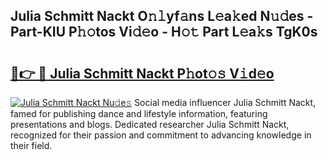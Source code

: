 ## Julia Schmitt Nackt O𝚗𝚕yf𝚊ns L𝚎a𝚔ed N𝚞𝚍es - Part-KIU P𝚑𝚘tos Vi𝚍𝚎o - H𝚘𝚝 Part L𝚎a𝚔s TgK0s

# <h2><a href="http://kf3125.oniu.top/?m=Julia+Schmitt+Nackt">🔗👉 🔴 Julia Schmitt Nackt P𝚑ot𝚘𝚜 V𝚒d𝚎o</a></h2>

[![Julia Schmitt Nackt Nu𝚍e𝚜](https://i.imgur.com/0qMVB7G.gif)](http://kf3125.oniu.top/?m=Julia+Schmitt+Nackt)
Social media influencer Julia Schmitt Nackt, famed for publishing dance and lifestyle information, featuring presentations and blogs. Dedicated researcher Julia Schmitt Nackt, recognized for their passion and commitment to advancing knowledge in their field.  
